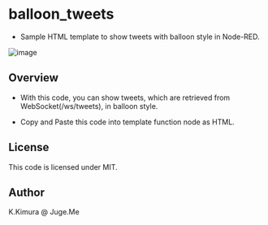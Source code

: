 # balloon_tweets

- Sample HTML template to show tweets with balloon style in Node-RED.

![image](http://i.imgur.com/sMfJpg0.png "image")


## Overview

- With this code, you can show tweets, which are retrieved from WebSocket(/ws/tweets), in balloon style.

- Copy and Paste this code into template function node as HTML.


## License

This code is licensed under MIT.


## Author

K.Kimura @ Juge.Me

